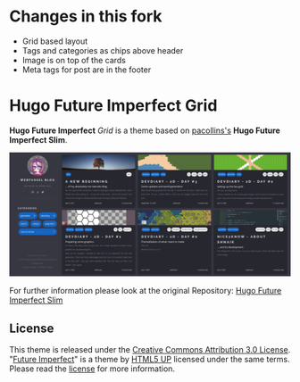 # Changes in this fork
- Grid based layout
- Tags and categories as chips above header
- Image is on top of the cards
- Meta tags for post are in the footer

# Hugo Future Imperfect Grid

**Hugo Future Imperfect** *Grid* is a theme based on [pacollins's](https://github.com/pacollins/) **Hugo Future Imperfect Slim**.

![Hugo Future Imperfect Grid](https://raw.githubusercontent.com/webfussel/hugo-future-imperfect-slim/master/images/screenshot.png)

For further information please look at the original Repository: [Hugo Future Imperfect Slim](https://github.com/pacollins/hugo-future-imperfect-slim)

## License

This theme is released under the [Creative Commons Attribution 3.0 License](https://creativecommons.org/licenses/by/3.0/). "[Future Imperfect](https://html5up.net/future-imperfect)"
is a theme by [HTML5 UP](http://html5up.net) licensed under the same terms.
Please read the [license](https://github.com/webfussel/hugo-future-imperfect-slim/blob/master/LICENSE.md)
for more information.
